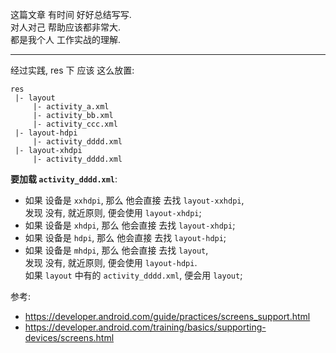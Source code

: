 这篇文章 有时间 好好总结写写.  
对人对己 帮助应该都非常大.  
都是我个人 工作实战的理解.  

------

经过实践, res 下 应该 这么放置:  
```
res
 |- layout
     |- activity_a.xml
     |- activity_bb.xml
     |- activity_ccc.xml
 |- layout-hdpi
     |- activity_dddd.xml
 |- layout-xhdpi
     |- activity_dddd.xml
```

**要加载 `activity_dddd.xml`**:  
- 如果 设备是 `xxhdpi`, 那么 他会直接 去找 `layout-xxhdpi`,  
  发现 没有, 就近原则, 便会使用 `layout-xhdpi`;  
- 如果 设备是 `xhdpi`, 那么 他会直接 去找 `layout-xhdpi`;  
- 如果 设备是 `hdpi`, 那么 他会直接 去找 `layout-hdpi`;  
- 如果 设备是 `mhdpi`, 那么 他会直接 去找 `layout`,  
  发现 没有, 就近原则, 便会使用 `layout-hdpi`.  
  如果 `layout` 中有的 `activity_dddd.xml`, 便会用 `layout`;  

参考:  
- https://developer.android.com/guide/practices/screens_support.html
- https://developer.android.com/training/basics/supporting-devices/screens.html
